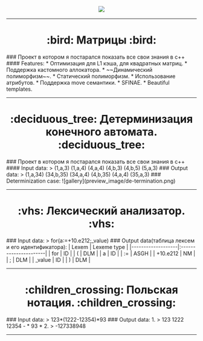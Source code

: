 
<p align="center">
  <img src="preview-image/preview.gif">
</p>

___

<h1 align="center"> :bird: Матрицы :bird: </h1>
### Проект в котором я постарался показать все свои знания в c++
#### Features:
* Оптимизация для L1 кэша, для квадратных матриц.
* Поддержка кастомного аллокатора.
* ~~Динамический полиморфизм~~.
* Статический полиморфизм.
* Использование атрибутов.
* Поддержка move семантики.
* SFINAE.
* Beautiful templates.

___

<h1 align="center"> :deciduous_tree: Детерминизация конечного автомата. :deciduous_tree: </h1>
### Проект в котором я постарался показать все свои знания в c++
#### Input data:
> (1,a,3) (1,a,4) (4,a,4) (4,b,3) (4,b,5) (5,a,3)
### Output data:
> (1,a,34) (34,b,35) (34,a,4) (4,b,35) (4,a,4) (35,a,3)
### Determinization case:
![gallery](preview_image/de-termination.png)

___

<h1 align="center">  :vhs: Лексический анализатор. :vhs: </h1>
### Input data:
> for(a:=+10.e212;_value)
### Output data(таблица лексем и его идентификатора):
|       Lexem       |       Lexeme type     |
|-------------------|:----------------------|
| for               | ID                    |
| (                 | DLM                   |
| a                 | ID                    |
| :=                | ASGH                  |
| +10.e212          | NM                    |
| ;                 | DLM                   |
| _value            | ID                    |
| )                 | DLM                   |

___

<h1 align="center"> :children_crossing: Польская нотация. :children_crossing: </h1>
### Input data:
> 123*(1222-12354)*93
### Output data:
1. > 123 1222 12354 - * 93 *
2. > -127338948

___
